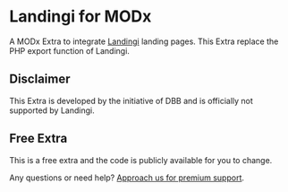 # Landingi for MODx
A MODx Extra to integrate [Landingi](https://landingi.com/) landing pages. This Extra replace the PHP export function of Landingi.

## Disclaimer
This Extra is developed by the initiative of DBB and is officially not  supported by Landingi.

## Free Extra
This is a free extra and the code is publicly available for you to change.

Any questions or need help? [Approach us for premium support](mailto:info@dbb.nl).